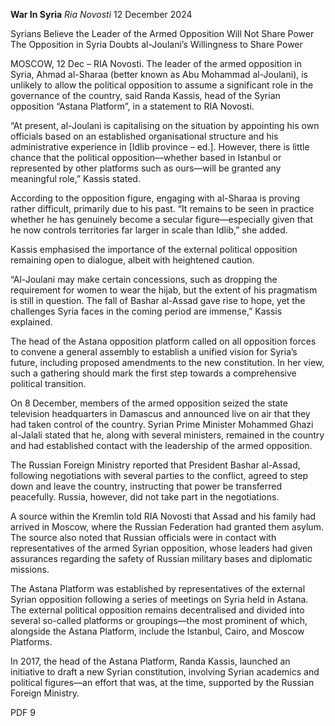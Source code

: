 **War In Syria** _Ria Novosti_ 12 December 2024

Syrians Believe the Leader of the Armed Opposition Will Not Share Power The Opposition in Syria Doubts al-Joulani’s Willingness to Share Power

MOSCOW, 12 Dec – RIA Novosti. The leader of the armed opposition in Syria, Ahmad al-Sharaa (better known as Abu Mohammad al-Joulani), is unlikely to allow the political opposition to assume a significant role in the governance of the country, said Randa Kassis, head of the Syrian opposition “Astana Platform”, in a statement to RIA Novosti.

“At present, al-Joulani is capitalising on the situation by appointing his own officials based on an established organisational structure and his administrative experience in \[Idlib province – ed.\]. However, there is little chance that the political opposition—whether based in Istanbul or represented by other platforms such as ours—will be granted any meaningful role,” Kassis stated.

According to the opposition figure, engaging with al-Sharaa is proving rather difficult, primarily due to his past. “It remains to be seen in practice whether he has genuinely become a secular figure—especially given that he now controls territories far larger in scale than Idlib,” she added.

Kassis emphasised the importance of the external political opposition remaining open to dialogue, albeit with heightened caution.

“Al-Joulani may make certain concessions, such as dropping the requirement for women to wear the hijab, but the extent of his pragmatism is still in question. The fall of Bashar al-Assad gave rise to hope, yet the challenges Syria faces in the coming period are immense,” Kassis explained.

The head of the Astana opposition platform called on all opposition forces to convene a general assembly to establish a unified vision for Syria’s future, including proposed amendments to the new constitution. In her view, such a gathering should mark the first step towards a comprehensive political transition.

On 8 December, members of the armed opposition seized the state television headquarters in Damascus and announced live on air that they had taken control of the country. Syrian Prime Minister Mohammed Ghazi al-Jalali stated that he, along with several ministers, remained in the country and had established contact with the leadership of the armed opposition.

The Russian Foreign Ministry reported that President Bashar al-Assad, following negotiations with several parties to the conflict, agreed to step down and leave the country, instructing that power be transferred peacefully. Russia, however, did not take part in the negotiations.

A source within the Kremlin told RIA Novosti that Assad and his family had arrived in Moscow, where the Russian Federation had granted them asylum. The source also noted that Russian officials were in contact with representatives of the armed Syrian opposition, whose leaders had given assurances regarding the safety of Russian military bases and diplomatic missions.

The Astana Platform was established by representatives of the external Syrian opposition following a series of meetings on Syria held in Astana. The external political opposition remains decentralised and divided into several so-called platforms or groupings—the most prominent of which, alongside the Astana Platform, include the Istanbul, Cairo, and Moscow Platforms.

In 2017, the head of the Astana Platform, Randa Kassis, launched an initiative to draft a new Syrian constitution, involving Syrian academics and political figures—an effort that was, at the time, supported by the Russian Foreign Ministry.

PDF 9
